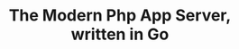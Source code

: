 ---
title: "The Modern Php App Server, <br> written in Go"
link:
  text: "Get started"
  url: "/docs/"
---